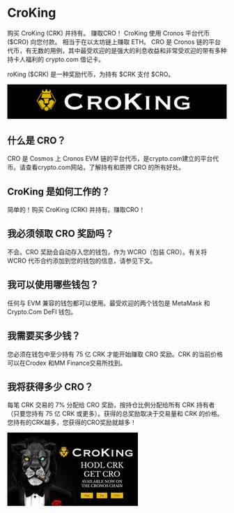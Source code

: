 # CroKing

<p>购买 CroKing (CRK) 并持有。 赚取CRO！ CroKing 使用 Cronos 平台代币 ($CRO) 向您付款。 相当于在以太坊链上赚取 ETH。 CRO 是 Cronos 链的平台代币，有无数的用例，其中最受欢迎的是强大的利息收益和非常受欢迎的带有多种持卡人福利的 crypto.com 借记卡。</p>

roKing ($CRK) 是一种奖励代币，为持有 $CRK 支付 $CRO。

![dansuin](dansuin.png)

## 什么是 CRO？

CRO 是 Cosmos 上 Cronos EVM 链的平台代币，是crypto.com建立的平台代币。请查看crypto.com网站，了解持有和质押 CRO 的所有好处。

## CroKing 是如何工作的？

简单的！购买 CroKing (CRK) 并持有。赚取CRO！

## 我必须领取 CRO 奖励吗？

不会。CRO 奖励会自动存入您的钱包，作为 WCRO（包装 CRO）。有关将 WCRO 代币合约添加到您的钱包的信息，请参见下文。

## 我可以使用哪些钱包？

任何与 EVM 兼容的钱包都可以使用。最受欢迎的两个钱包是 MetaMask 和 Crypto.Com DeFI 钱包。

## 我需要买多少钱？

您必须在钱包中至少持有 75 亿 CRK 才能开始赚取 CRO 奖励。CRK 的当前价格可以在Crodex 和MM Finance交易所找到。

## 我将获得多少 CRO？

每笔 CRK 交易的 7% 分配给 CRO 奖励，按持仓比例分配给所有 CRK 持有者（只要您持有 75 亿 CRK 或更多）。获得的总奖励取决于交易量和 CRK 的价格。您持有的CRK越多，您获得的CRO奖励就越多！

![fnasi](fnasi.png)
